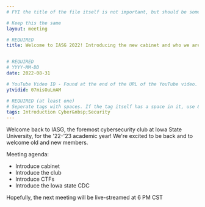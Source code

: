 ```yaml
---
# FYI the title of the file itself is not important, but should be somewhat relevant

# Keep this the same
layout: meeting

# REQUIRED
title: Welcome to IASG 2022! Introducing the new cabinet and who we are


# REQUIRED
# YYYY-MM-DD
date: 2022-08-31

# YouTube Video ID - Found at the end of the URL of the YouTube video. Used to grab the thumbnail and the video embed.
ytvidid: 07misOuLmAM

# REQUIRED (at least one)
# Seperate tags with spaces. If the tag itself has a space in it, use &nbsp; instead
tags: Introduction Cyber&nbsp;Security
---
```


Welcome back to IASG, the foremost cybersecurity club at Iowa State University, for the '22-'23 academic year! We're excited to be back and to welcome old and new members.

Meeting agenda:
- Introduce cabinet
- Introduce the club
- Introduce CTFs
- Introduce the Iowa state CDC

Hopefully, the next meeting will be live-streamed at 6 PM CST